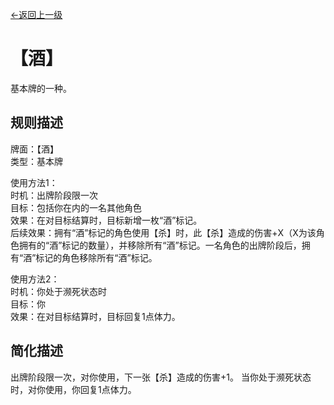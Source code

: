 [←返回上一级](../index.md)

# 【酒】

基本牌的一种。

## 规则描述

牌面：【酒】  
类型：基本牌

使用方法1：  
时机：出牌阶段限一次  
目标：包括你在内的一名其他角色  
效果：在对目标结算时，目标新增一枚“酒”标记。  
后续效果：拥有“酒”标记的角色使用【杀】时，此【杀】造成的伤害+X（X为该角色拥有的“酒”标记的数量），并移除所有“酒”标记。一名角色的出牌阶段后，拥有“酒”标记的角色移除所有“酒”标记。

使用方法2：  
时机：你处于濒死状态时  
目标：你  
效果：在对目标结算时，目标回复1点体力。

## 简化描述

出牌阶段限一次，对你使用，下一张【杀】造成的伤害+1。
当你处于濒死状态时，对你使用，你回复1点体力。
